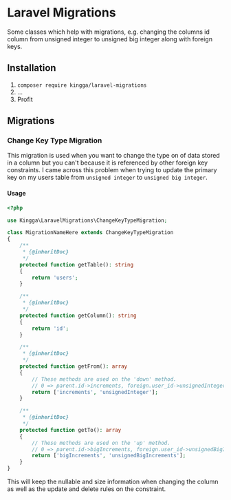 # Laravel Migrations
Some classes which help with migrations, e.g. changing the columns id column from unsigned integer to unsigned big integer along with foreign keys.

## Installation
1. `composer require kingga/laravel-migrations`
2. ...
3. Profit

## Migrations
### Change Key Type Migration
This migration is used when you want to change the type on of data stored in a column but you can't because it is referenced by other foreign key constraints. I came across this problem when trying to update the primary key on my users table from `unsigned integer` to `unsigned big integer`.

#### Usage
```php
<?php

use Kingga\LaravelMigrations\ChangeKeyTypeMigration;

class MigrationNameHere extends ChangeKeyTypeMigration
{
    /**
     * {@inheritDoc}
     */
    protected function getTable(): string
    {
        return 'users';
    }

    /**
     * {@inheritDoc}
     */
    protected function getColumn(): string
    {
        return 'id';
    }

    /**
     * {@inheritDoc}
     */
    protected function getFrom(): array
    {
        // These methods are used on the 'down' method.
        // 0 => parent.id->increments, foreign.user_id->unsignedInteger.
        return ['increments', 'unsignedInteger'];
    }

    /**
     * {@inheritDoc}
     */
    protected function getTo(): array
    {
        // These methods are used on the 'up' method.
        // 0 => parent.id->bigIncrements, foreign.user_id->unsignedBigIncrements.
        return ['bigIncrements', 'unsignedBigIncrements'];
    }
}
```

This will keep the nullable and size information when changing the column as well as the update and delete rules on the constraint.
